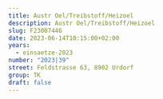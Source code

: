 ```yaml
---
title: Austr Oel/Treibstoff/Heizoel
description: Austr Oel/Treibstoff/Heizoel
slug: F23007446
date: 2023-06-14T10:15:00+02:00
years:
  - einsaetze-2023
number: "2023|39"
street: Feldstrasse 63, 8902 Urdorf
group: TK
draft: false
---
```

